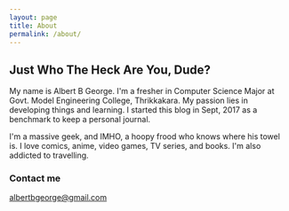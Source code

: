 ```yaml
---
layout: page
title: About
permalink: /about/
---
```


## Just Who The Heck Are You, Dude?


My name is Albert B George. I'm a fresher in Computer Science Major at Govt. Model Engineering College, Thrikkakara. My passion lies in developing things and learning. I started this blog in Sept, 2017 as a benchmark to keep a personal journal.

I'm a massive geek, and IMHO, a hoopy frood who knows where his towel is. I love comics, anime, video games, TV series, and books. I'm also addicted to travelling.



### Contact me

[albertbgeorge@gmail.com](mailto:albertbgeorge@gmail.com "Please don't spam")
